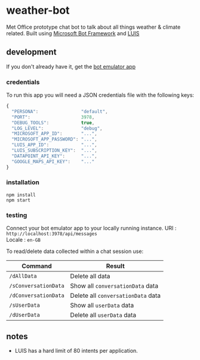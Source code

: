 # weather-bot
Met Office prototype chat bot to talk about all things weather & climate related.
Built using [Microsoft Bot Framework][1] and [LUIS][3]

## development
If you don't already have it, get the [bot emulator app][2]

### credentials
To run this app you will need a JSON credentials file with the following keys:
```javascript
{
  "PERSONA":                "default",
  "PORT":                   3978,
  "DEBUG_TOOLS":            true,
  "LOG_LEVEL":              "debug",
  "MICROSOFT_APP_ID":       "...",
  "MICROSOFT_APP_PASSWORD": "...",
  "LUIS_APP_ID":            "...",
  "LUIS_SUBSCRIPTION_KEY":  "...",
  "DATAPOINT_API_KEY":      "...",
  "GOOGLE_MAPS_API_KEY":    "..."
}
```

### installation
`npm install`   
`npm start`    

### testing
Connect your bot emulator app to your locally running instance.
URI :     `http://localhost:3978/api/messages`  
Locale :  `en-GB`  

To read/delete data collected within a chat session use:  

Command | Result
--- | ---
`/dAllData` | Delete all data
`/sConversationData` | Show all `conversationData` data
`/dConversationData` | Delete all `conversationData` data
`/sUserData` | Show all `userData` data
`/dUserData` | Delete all `userData` data

## notes
 * LUIS has a hard limit of 80 intents per application.

[1]: https://dev.botframework.com/
[2]: https://docs.botframework.com/en-us/tools/bot-framework-emulator/
[3]: https://www.luis.ai/home/index
